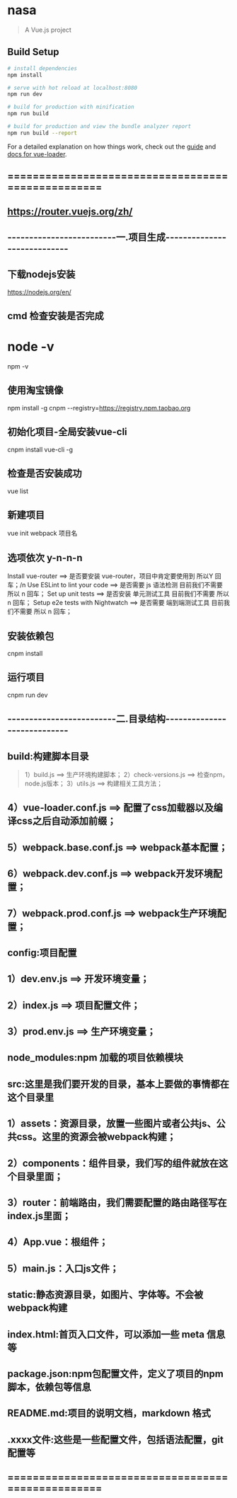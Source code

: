 # nasa

> A Vue.js project

## Build Setup

``` bash
# install dependencies
npm install

# serve with hot reload at localhost:8080
npm run dev

# build for production with minification
npm run build

# build for production and view the bundle analyzer report
npm run build --report
```

For a detailed explanation on how things work, check out the [guide](http://vuejs-templates.github.io/webpack/) and [docs for vue-loader](http://vuejs.github.io/vue-loader).


## ==================================================
## https://router.vuejs.org/zh/
## -------------------------一.项目生成----------------------------
##  下载nodejs安装
https://nodejs.org/en/
##  cmd 检查安装是否完成 
# node -v
npm -v
##  使用淘宝镜像
npm install -g cnpm --registry=https://registry.npm.taobao.org
##  初始化项目-全局安装vue-cli
cnpm install vue-cli -g
##  检查是否安装成功
vue list
##  新建项目
vue init webpack 项目名
##  选项依次 y-n-n-n
Install vue-router ==> 是否要安装 vue-router，项目中肯定要使用到 所以Y 回车；/n
Use ESLint to lint your code ==> 是否需要 js 语法检测 目前我们不需要 所以 n 回车；
Set up unit tests ==> 是否安装 单元测试工具 目前我们不需要 所以 n 回车；
Setup e2e tests with Nightwatch ==> 是否需要 端到端测试工具 目前我们不需要 所以 n 回车；
##  安装依赖包
cnpm install
##  运行项目
cnpm run dev
## -------------------------二.目录结构----------------------------
## build:构建脚本目录
> 1）build.js             ==>  生产环境构建脚本；
> 2）check-versions.js    ==>  检查npm，node.js版本；
> 3）utils.js             ==>  构建相关工具方法；
##  4）vue-loader.conf.js   ==>  配置了css加载器以及编译css之后自动添加前缀；
##  5）webpack.base.conf.js ==>  webpack基本配置；
##  6）webpack.dev.conf.js  ==>  webpack开发环境配置；
##  7）webpack.prod.conf.js ==>  webpack生产环境配置；
## config:项目配置
##  1）dev.env.js      ==>  开发环境变量；
##  2）index.js        ==>  项目配置文件；
##  3）prod.env.js     ==>  生产环境变量；
## node_modules:npm 加载的项目依赖模块
## src:这里是我们要开发的目录，基本上要做的事情都在这个目录里
##  1）assets：资源目录，放置一些图片或者公共js、公共css。这里的资源会被webpack构建；
##  2）components：组件目录，我们写的组件就放在这个目录里面；
##  3）router：前端路由，我们需要配置的路由路径写在index.js里面；
##  4）App.vue：根组件；
##  5）main.js：入口js文件；
## static:静态资源目录，如图片、字体等。不会被webpack构建
## index.html:首页入口文件，可以添加一些 meta 信息等
## package.json:npm包配置文件，定义了项目的npm脚本，依赖包等信息
## README.md:项目的说明文档，markdown 格式
## .xxxx文件:这些是一些配置文件，包括语法配置，git配置等
## ==================================================

